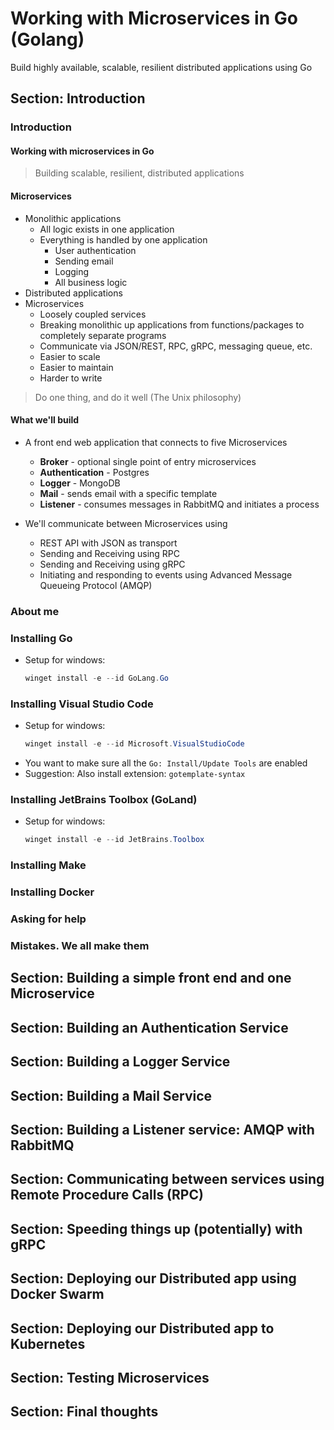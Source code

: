 # Working with Microservices in Go (Golang)

Build highly available, scalable, resilient distributed applications using Go

## Section: Introduction
### Introduction
#### Working with microservices in Go
  > Building scalable, resilient, distributed applications
#### Microservices
- Monolithic applications
  - All logic exists in one application
  - Everything is handled by one application
    - User authentication
    - Sending email
    - Logging
    - All business logic
- Distributed applications
- Microservices
  - Loosely coupled services
  - Breaking monolithic up applications from functions/packages to completely separate programs
  - Communicate via JSON/REST, RPC, gRPC, messaging queue, etc.
  - Easier to scale
  - Easier to maintain
  - Harder to write
> Do one thing, and do it well (The Unix philosophy)

#### What we'll build

- A front end web application that connects to five Microservices
  - **Broker** - optional single point of entry microservices
  - **Authentication** - Postgres
  - **Logger** - MongoDB
  - **Mail** - sends email with a specific template
  - **Listener** - consumes messages in RabbitMQ and initiates a process 

- We'll communicate between Microservices using
  - REST API with JSON as transport
  - Sending and Receiving using RPC
  - Sending and Receiving using gRPC
  - Initiating and responding to events using Advanced Message Queueing Protocol (AMQP)

### About me

### Installing Go

- Setup for windows:
  ```powershell
  winget install -e --id GoLang.Go
  ```

### Installing Visual Studio Code

- Setup for windows:
  ```powershell
  winget install -e --id Microsoft.VisualStudioCode
  ```
- You want to make sure all the `Go: Install/Update Tools` are enabled
- Suggestion: Also install extension: `gotemplate-syntax`

### Installing JetBrains Toolbox (GoLand)
- Setup for windows:
  ```powershell
  winget install -e --id JetBrains.Toolbox
  ```



### Installing Make
### Installing Docker
### Asking for help
### Mistakes. We all make them








## Section: Building a simple front end and one Microservice
## Section: Building an Authentication Service
## Section: Building a Logger Service
## Section: Building a Mail Service
## Section: Building a Listener service: AMQP with RabbitMQ
## Section: Communicating between services using Remote Procedure Calls (RPC)
## Section: Speeding things up (potentially) with gRPC
## Section: Deploying our Distributed app using Docker Swarm
## Section: Deploying our Distributed app to Kubernetes
## Section: Testing Microservices
## Section: Final thoughts
